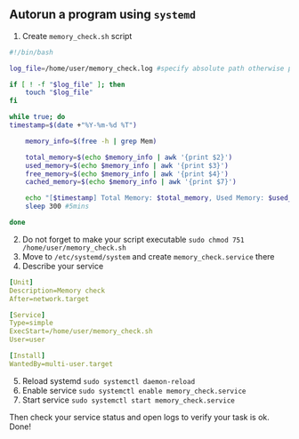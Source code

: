 ## Autorun a program using ```systemd```

1) Create `memory_check.sh` script
```bash
#!/bin/bash

log_file=/home/user/memory_check.log #specify absolute path otherwise permission errors may occur

if [ ! -f "$log_file" ]; then
    touch "$log_file"
fi

while true; do
timestamp=$(date +"%Y-%m-%d %T")

    memory_info=$(free -h | grep Mem)

    total_memory=$(echo $memory_info | awk '{print $2}')
    used_memory=$(echo $memory_info | awk '{print $3}')
    free_memory=$(echo $memory_info | awk '{print $4}')
    cached_memory=$(echo $memory_info | awk '{print $7}')

    echo "[$timestamp] Total Memory: $total_memory, Used Memory: $used_memory, Free Memory: $free_memory, Cashed Memory: $cached_memory" >> "$log_file"
    sleep 300 #5mins

done
```
2) Do not forget to make your script executable
   `sudo chmod 751 /home/user/memory_check.sh`
3) Move to `/etc/systemd/system` and create `memory_check.service` there
4) Describe your service
```yaml
[Unit]
Description=Memory check
After=network.target

[Service]
Type=simple
ExecStart=/home/user/memory_check.sh
User=user

[Install]
WantedBy=multi-user.target
```
5) Reload systemd
   `sudo systemctl daemon-reload`
6) Enable service
   `sudo systemctl enable memory_check.service`
7) Start service
   `sudo systemctl start memory_check.service`

Then check your service status and open logs to verify your task is ok. Done!


